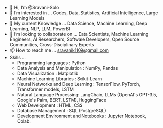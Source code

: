 - 👋 Hi, I’m @Sravani-Solo
- 👀 I’m interested in ... Codes, Data, Statistics, Artificial Intelligence, Large Learning Models
- 🌱 My current Knowledge ... Data Science, Machine Learning, Deep Learning, NLP, LLM, PowerBI
- 💞️ I’m looking to collaborate on ... Data Scientists, Machine Learning Engineers, AI Researchers, Software Developers, Open Source Communities, Cross-Disciplinary Experts
- 📫 How to reach me ... sravanik1109@gmail.com
- Skills ...
  * Programming languages : Python
  * Data Analysis and Manipulation : NumPy, Pandas
  * Data Visualization : Matplotlib
  * Machine Learning Libraries : Scikit-Learn
  * Neural Networks and Deep Learning : TensorFlow, PyTorch, Transformer models, LSTM
  * Natural Language Processing: LangChain, LLMs (OpenAI's GPT-3.5, Google's Palm, BERT, LSTM), HuggingFace
  * Web Development : HTML, CSS
  * Database Management : SQL (PostgreSQL)
  * Development Environment and Notebooks : Jupyter Notebook, Colab.
<!---
Sravani-Solo/Sravani-Solo is a ✨ special ✨ repository because its `README.md` (this file) appears on your GitHub profile.
You can click the Preview link to take a look at your changes.
--->
